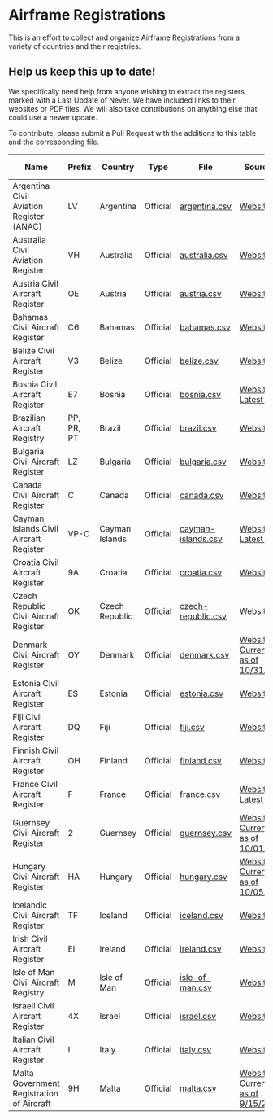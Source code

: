 # Airframe Registrations

This is an effort to collect and organize Airframe Registrations from a variety of countries and their registries.

## Help us keep this up to date! 

We specifically need help from anyone wishing to extract the registers marked with a Last Update of Never. We have included links to their websites or PDF files. We will also take contributions on anything else that could use a newer update.

To contribute, please submit a Pull Request with the additions to this table and the corresponding file.

| Name | Prefix | Country | Type | File | Source(s) | Last Update |
| ---- | ------ | ------- | ---- | ---- | --------- | ----------- |
| Argentina Civil Aviation Register (ANAC) | LV | Argentina | Official | [argentina.csv](argentina.csv) | [Website](https://cad.anac.gob.ar/ConsultaPSA/ConsultasPublicas/AfectacionAeronaves) | Never |
| Australia Civil Aviation Register | VH | Australia | Official | [australia.csv](australia.csv) | [Website](https://www.casa.gov.au/aircraft/aircraft-registration/data-files-registered-aircraft) | 2022-10-28 |
| Austria Civil Aircraft Register | OE | Austria | Official | [austria.csv](austria.csv) | [Website](https://www.austrocontrol.at/en/aviation_agency/aircraft/aircraft_register/search_online) | 2022-10-28 |
| Bahamas Civil Aircraft Register | C6 | Bahamas | Official | [bahamas.csv](bahamas.csv) | [Website](https://caabahamas.com/registers/) | Never |
| Belize Civil Aircraft Register | V3 | Belize | Official | [belize.csv](belize.csv) | [Website](https://www.civilaviation.gov.bz/index.php/bdca-civil-aircraft-register) | 2022-10-28 |
| Bosnia Civil Aircraft Register | E7 | Bosnia | Official | [bosnia.csv](bosnia.csv) | [Website](http://www.bhdca.gov.ba/index.php/en/regulations-and-areas/airworthiness), [Latest PDF](http://www.bhdca.gov.ba/english/dokumenti/airworthiness/BiH%20Aircraft%20Register_eng.pdf) | Never |
| Brazilian Aircraft Registry | PP, PR, PT | Brazil | Official | [brazil.csv](brazil.csv) | [Website](https://sistemas.anac.gov.br/aeronaves/cons_rab_en.asp#matricula) | Never |
| Bulgaria Civil Aircraft Register | LZ | Bulgaria | Official | [bulgaria.csv](bulgaria.csv) | [Website](https://www.caa.bg/bg/category/300/17238) | 2022-10-28 |
| Canada Civil Aircraft Register | C | Canada | Official | [canada.csv](canada.csv) | [Website](https://wwwapps.tc.gc.ca/Saf-Sec-Sur/2/CCARCS-RIACC/DDZip.aspx) | 2022-10-28 |
| Cayman Islands Civil Aircraft Register | VP-C | Cayman Islands | Official | [cayman-islands.csv](cayman-islands.csv) | [Website](https://www.caacayman.com/aircraft-registry/), [Latest PDF](https://www.caacayman.com/wp-content/uploads/pdf/Active%20Aircraft%20Register.pdf) | Never |
| Croatia Civil Aircraft Register | 9A | Croatia | Official | [croatia.csv](croatia.csv) | [Website](http://www.ccaa.hr/en/list-of-registered-aircraft-94674) | 2022-10-28 |
| Czech Republic Civil Aircraft Register | OK | Czech Republic | Official | [czech-republic.csv](czech-republic.csv) | [Website](https://www.caa.cz/letadlova-technika/letecky-rejstrik/archivni-materialy-leteckeho-rejstriku) | 2022-10-31 |
| Denmark Civil Aircraft Register | OY | Denmark | Official | [denmark.csv](denmark.csv) | [Website](https://selvbetjening.trafikstyrelsen.dk/civilluftfart/Dokumenter/Forms/AllItems.aspx?RootFolder=/civilluftfart/Dokumenter/Luftfart%C3%B8jsregistret%20og%20luftfartsgodkendelser&), [Current List as of 10/31/2022](https://selvbetjening.trafikstyrelsen.dk/civilluftfart/Dokumenter/Luftfart%C3%B8jsregistret%20og%20luftfartsgodkendelser/Luftfart%C3%B8jsregister%20(tekniske%20data).xlsx) | 2022-10-31 |
| Estonia Civil Aircraft Register | ES | Estonia | Official | [estonia.csv](estonia.csv) | [Website](https://transpordiamet.ee/ohusoidukite-register) | 2022-10-31 |
| Fiji Civil Aircraft Register | DQ | Fiji | Official | [fiji.csv](fiji.csv) | [Website](https://caaf.org.fj/aircraft/aircraft-registration/aircraft-register-search) | 2022-10-31 |
| Finnish Civil Aircraft Register | OH | Finland | Official | [finland.csv](finland.csv) | [Website](https://www.traficom.fi/en/news/open-data?toggle=Open%20data%20for%20aircraft) | 2022-10-31 |
| France Civil Aircraft Register | F | France | Official | [france.csv](france.csv) | [Website](https://www.immat.aviation-civile.gouv.fr/immat/servlet/aeronef_liste.html), [Latest CSV](https://immat.aviation-civile.gouv.fr/immat/servlet/static/upload/export.csv) | 2022-10-31 |
| Guernsey Civil Aircraft Register | 2 | Guernsey | Official | [guernsey.csv](guernsey.csv) | [Website](https://www.2-reg.com/legislation/register/), [Current List as of 10/01/2022](https://www.2-reg.com/wp-content/uploads/2022/10/Register_20221001.pdf) | Never |
| Hungary Civil Aircraft Register | HA | Hungary | Official | [hungary.csv](hungary.csv) | [Website](https://www.kozlekedesihatosag.kormany.hu/hu/dokumentum/104604), [Current List as of 10/05/2022](https://www.kozlekedesihatosag.kormany.hu/documents/66238/342548/Magyarorsz%C3%A1g+L%C3%A9gij%C3%A1rm%C5%B1+Lajstromnyilv%C3%A1ntart%C3%A1s%C3%A1nak+Jegyz%C3%A9ke+_+Civil+Aircraft+Register+of+Hungary.pdf/765eb23b-d4c4-6713-ca89-05c92024e2f3?version=29.0&t=1664953678460&previewFileIndex=&download=true) | Never |
| Icelandic Civil Aircraft Register | TF | Iceland | Official | [iceland.csv](iceland.csv) | [Website](https://www.icetra.is/aviation/aircraft/register/) | 2022-10-31 |
| Irish Civil Aircraft Register | EI | Ireland | Official | [ireland.csv](ireland.csv) | [Website](https://www.iaa.ie/commercial-aviation/aircraft-registration-2/latest-register-and-monthly-changes-1) | 2022-10-31 |
| Isle of Man Civil Aircraft Registry | M | Isle of Man | Official | [isle-of-man.csv](isle-of-man.csv) | [Website](https://ardis.iomaircraftregistry.com/register/search) | Never |
| Israeli Civil Aircraft Register | 4X | Israel | Official | [israel.csv](israel.csv) | [Website](https://data.gov.il/dataset/aircraft_data_il/resource/bc00ed41-75d0-4d0f-9eca-3cd0a2c332cc) | Never |
| Italian Civil Aircraft Register | I | Italy | Official | [italy.csv](italy.csv) | [Website](https://www.enac.gov.it/sicurezza-aerea) | Never |
| Malta Government Registration of Aircraft | 9H | Malta | Official | [malta.csv](malta.csv) | [Website](https://www.transport.gov.mt/Aviation/Aircraft-Flight-Standards/Registration-of-Aircraft-2663), [Current List as of 9/15/2022](https://www.transport.gov.mt/Query-Registration-15-Sep-2022.pdf-f8015) | 2022-10-31 |
